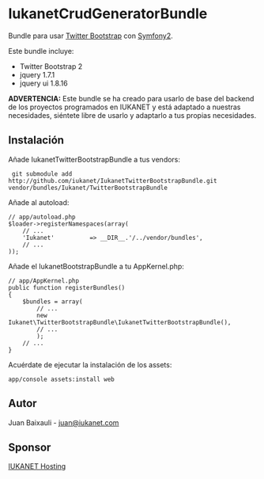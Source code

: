 IukanetCrudGeneratorBundle
=============================

Bundle para usar [Twitter Bootstrap](http://http://twitter.github.com/bootstrap/) con [Symfony2](https://github.com/symfony/symfony).

Este bundle incluye:

  * Twitter Bootstrap 2
  * jquery 1.7.1
  * jquery ui 1.8.16

**ADVERTENCIA:** Este bundle se ha creado para usarlo de base del backend de los proyectos programados en IUKANET y está adaptado a nuestras necesidades, siéntete libre de usarlo y adaptarlo a tus propias necesidades.

Instalación
-----------

Añade IukanetTwitterBootstrapBundle a tus vendors:

     git submodule add http://github.com/iukanet/IukanetTwitterBootstrapBundle.git vendor/bundles/Iukanet/TwitterBootstrapBundle

Añade al autoload:

    // app/autoload.php
    $loader->registerNamespaces(array(
        // ...
        'Iukanet'          => __DIR__.'/../vendor/bundles',
        // ...
    ));

Añade el IukanetBootstrapBundle a tu AppKernel.php:

    // app/AppKernel.php
	public function registerBundles()
	{
		$bundles = array(
			// ...
			new Iukanet\TwitterBootstrapBundle\IukanetTwitterBootstrapBundle(),
			// ...
			);
		// ...
	}

Acuérdate de ejecutar la instalación de los assets:

	app/console assets:install web

Autor
-----

Juan Baixauli - <juan@iukanet.com>

Sponsor
-------

[IUKANET Hosting](http://www.iukanet.com)
